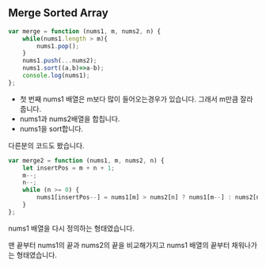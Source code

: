 ## Merge Sorted Array

```js
var merge = function (nums1, m, nums2, n) {
    while(nums1.length > m){
        nums1.pop();
    }
    nums1.push(...nums2);
    nums1.sort((a,b)=>a-b);
    console.log(nums1);
};
```

- 첫 번째 nums1 배열은 m보다 많이 들어오는경우가 있습니다. 그래서 m만큼 잘라줍니다.
- nums1과 nums2배열을 합칩니다.
- nums1을 sort합니다.



다른분의 코드도 봤습니다. 

```js
var merge2 = function (nums1, m, nums2, n) {
    let insertPos = m + n + 1;
    m--;
    n--;
    while (n >= 0) {
        nums1[insertPos--] = nums1[m] > nums2[n] ? nums1[m--] : nums2[n--];
    }
};
```

nums1 배열을 다시 정의하는 형태였습니다.

맨 끝부터 nums1의 끝과 nums2의 끝을 비교해가지고 nums1 배열의 끝부터 채워나가는 형태였습니다.